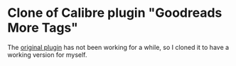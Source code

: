 # Clone of Calibre plugin "Goodreads More Tags"
The [original plugin](https://www.mobileread.com/forums/showthread.php?t=322000) has not been working for a while, so I cloned it to have a working version for myself.

